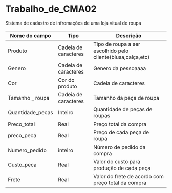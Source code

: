 # Trabalho_de_CMA02

Sistema de cadastro  de infromações de uma loja vitual de roupa

|Nome do campo|Tipo|Descrição|
|-------------|----|---------|
|Produto|Cadeia de caracteres|Tipo de roupa a ser escolhido pelo cliente(blusa,calça,etc)|
Genero|Cadeia de caracteres|Genero da pessoaaaa|
Cor|Cor do produto|Cadeia de caracteres|Cor da peça de roupa|
Tamanho _ roupa|Cadeia de caracteres|Tamanho da peça de roupa|
Quantidade_pecas|Inteiro|Quantidade de peças de roupas|
Preco_total|Real|Preço total da compra|
preco_peca|Real|Preço de cada peça de roupa|
Numero_pedido|inteiro|Número de pedido da compra|
Custo_peca|Real|Valor do custo para produção de cada  peça |
Frete|Real|Valor do frete de acordo com preço total da compra|
